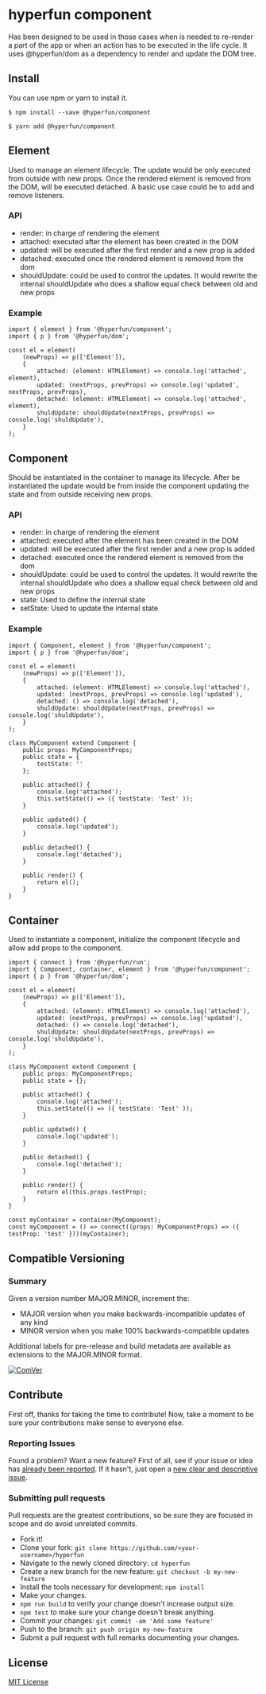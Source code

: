 # hyperfun component

Has been designed to be used in those cases when is needed to re-render a part of the app or when an action has to be executed in the life cycle. It uses @hyperfun/dom as a dependency to render and update the DOM tree.

## Install

You can use npm or yarn to install it.

`$ npm install --save @hyperfun/component`

`$ yarn add @hyperfun/component`


## Element

Used to manage an element lifecycle. The update would be only executed from outside with new props. Once the rendered element is removed from the DOM, will be executed detached. 
A basic use case could be to add and remove listeners.

### API

- render: in charge of rendering the element
- attached: executed after the element has been created in the DOM 
- updated: will be executed after the first render and a new prop is added
- detached: executed once the rendered element is removed from the dom
- shouldUpdate: could be used to control the updates. It would rewrite the internal shouldUpdate who does a shallow equal check between old and new props 

### Example

```
import { element } from '@hyperfun/component';
import { p } from '@hyperfun/dom';

const el = element(
    (newProps) => p(['Element']),
    {
        attached: (element: HTMLElement) => console.log('attached', element),
        updated: (nextProps, prevProps) => console.log('updated', nextProps, prevProps),
        detached: (element: HTMLElement) => console.log('attached', element),
        shuldUpdate: shouldUpdate(nextProps, prevProps) => console.log('shuldUpdate'), 
    }
);
```

## Component

Should be instantiated in the container to manage its lifecycle. After be instantiated the update would be from inside the component updating the state and from outside receiving new props.

### API

- render: in charge of rendering the element
- attached: executed after the element has been created in the DOM
- updated: will be executed after the first render and a new prop is added
- detached: executed once the rendered element is removed from the dom
- shouldUpdate: could be used to control the updates. It would rewrite the internal shouldUpdate who does a shallow equal check between old and new props
- state: Used to define the internal state
- setState: Used to update the internal state
 
### Example

```
import { Component, element } from '@hyperfun/component';
import { p } from '@hyperfun/dom';

const el = element(
    (newProps) => p(['Element']),
    {
        attached: (element: HTMLElement) => console.log('attached'),
        updated: (nextProps, prevProps) => console.log('updated'),
        detached: () => console.log('detached'),
        shuldUpdate: shouldUpdate(nextProps, prevProps) => console.log('shuldUpdate'), 
    }
);

class MyComponent extend Component {
    public props: MyComponentProps;
    public state = {
        testState: ''
    };

    public attached() {
        console.log('attached');
        this.setState(() => ({ testState: 'Test' ));
    }

    public updated() {
        console.log('updated');
    }

    public detached() {
        console.log('detached');
    }

    public render() {
        return el();
    }
}
```

## Container

Used to instantiate a component, initialize the component lifecycle and allow add props to the component.

```
import { connect } from '@hyperfun/run';
import { Component, container, element } from '@hyperfun/component';
import { p } from '@hyperfun/dom';

const el = element(
    (newProps) => p(['Element']),
    {
        attached: (element: HTMLElement) => console.log('attached'),
        updated: (nextProps, prevProps) => console.log('updated'),
        detached: () => console.log('detached'),
        shuldUpdate: shouldUpdate(nextProps, prevProps) => console.log('shuldUpdate'), 
    }
);

class MyComponent extend Component {
    public props: MyComponentProps;
    public state = {};

    public attached() {
        console.log('attached');
        this.setState(() => ({ testState: 'Test' ));
    }

    public updated() {
        console.log('updated');
    }

    public detached() {
        console.log('detached');
    }

    public render() {
        return el(this.props.testProp);
    }
}

const myContainer = container(MyComponent);
const myComponent = () => connect((props: MyComponentProps) => ({ testProp: 'test' }))(myContainer);
```

## Compatible Versioning

### Summary

Given a version number MAJOR.MINOR, increment the:

- MAJOR version when you make backwards-incompatible updates of any kind
- MINOR version when you make 100% backwards-compatible updates

Additional labels for pre-release and build metadata are available as extensions to the MAJOR.MINOR format.

[![ComVer](https://img.shields.io/badge/ComVer-compliant-brightgreen.svg)](https://github.com/staltz/comver)

## Contribute

First off, thanks for taking the time to contribute!
Now, take a moment to be sure your contributions make sense to everyone else.

### Reporting Issues

Found a problem? Want a new feature? First of all, see if your issue or idea has [already been reported](../../issues).
If it hasn't, just open a [new clear and descriptive issue](../../issues/new).

### Submitting pull requests

Pull requests are the greatest contributions, so be sure they are focused in scope and do avoid unrelated commits.

-   Fork it!
-   Clone your fork: `git clone https://github.com/<your-username>/hyperfun`
-   Navigate to the newly cloned directory: `cd hyperfun`
-   Create a new branch for the new feature: `git checkout -b my-new-feature`
-   Install the tools necessary for development: `npm install`
-   Make your changes.
-   `npm run build` to verify your change doesn't increase output size.
-   `npm test` to make sure your change doesn't break anything.
-   Commit your changes: `git commit -am 'Add some feature'`
-   Push to the branch: `git push origin my-new-feature`
-   Submit a pull request with full remarks documenting your changes.

## License

[MIT License](https://github.com/gc-victor/hyperfun/blob/master/LICENSE.md)
